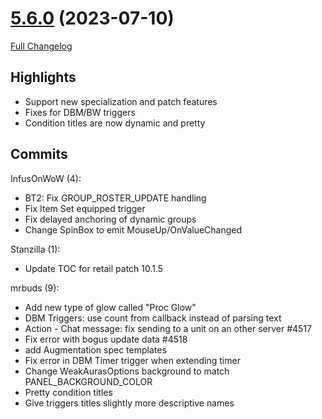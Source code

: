 # [5.6.0](https://github.com/WeakAuras/WeakAuras2/tree/5.6.0) (2023-07-10)

[Full Changelog](https://github.com/WeakAuras/WeakAuras2/compare/5.5.7...5.6.0)

## Highlights

 - Support new specialization and patch features
- Fixes for DBM/BW triggers
- Condition titles are now dynamic and pretty 

## Commits

InfusOnWoW (4):

- BT2: Fix GROUP_ROSTER_UPDATE handling
- Fix Item Set equipped trigger
- Fix delayed anchoring of dynamic groups
- Change SpinBox to emit MouseUp/OnValueChanged

Stanzilla (1):

- Update TOC for retail patch 10.1.5

mrbuds (9):

- Add new type of glow called "Proc Glow"
- DBM Triggers: use count from callback instead of parsing text
- Action - Chat message: fix sending to a unit on an other server #4517
- Fix error with bogus update data #4518
- add Augmentation spec templates
- Fix error in DBM Timer trigger when extending timer
- Change WeakAurasOptions background to match PANEL_BACKGROUND_COLOR
- Pretty condition titles
- Give triggers titles slightly more descriptive names

